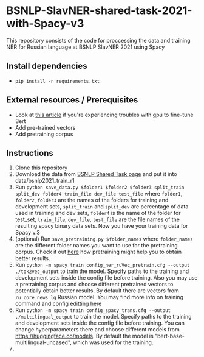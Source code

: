 # BSNLP-SlavNER-shared-task-2021-with-Spacy-v3
This repository consists of the code for proccessing the data and training NER for Russian language at BSNLP SlavNER 2021 using Spacy

## Install dependencies
* `pip install -r requirements.txt`

## External resources / Prerequisites
* Look at [this article](https://towardsdatascience.com/how-to-fine-tune-bert-transformer-with-spacy-3-6a90bfe57647) if you're experiencing troubles with gpu to fine-tune Bert 
* Add pre-trained vectors
* Add pretraining corpus

## Instructions
1. Clone this repository
2. Download the data from [BSNLP Shared Task page](http://bsnlp.cs.helsinki.fi/shared-task.html) and put it into data/bsnlp2021_train_r1
3. Run `python save_data.py $folder1 $folder2 $folder3 split_train split_dev folder4 train_file dev_file test_file`  where `folder1`, `folder2`, `folder3` are the names of the folders for training and development sets, `split_train` and `split_dev` are percentage of data used in training and dev sets, `folder4` is the name of the folder for test_set, `train_file`, `dev_file`, `test_file` are the file names of the resulting spacy binary data sets. Now you have your training data for Spacy v.3
4. (optional) Run `save_pretraining.py $folder_names` where `folder_names` are the different folder names you want to use for the pretraining corpus. Check it out [here](https://spacy.io/usage/embeddings-transformers#pretraining-details) how pretraining might help you to obtain better results.
5. Run `python -m spacy train config_ner_ruVec_pretrain.cfg --output ./tok2vec_output` to train the model. Specify paths to the training and development sets inside the config file before training. Also you may use a pretraining corpus and choose different pretrained vectors to potentially obtain better results. By default there are vectors from `ru_core_news_lg` Russian model. You may find more info on training command and config editting [here](https://spacy.io/usage/training#quickstart)
6. Run `python -m spacy train config_spacy_trans.cfg --output ./multilingual_output` to train the model. Specify paths to the training and development sets inside the config file before training. You can change hyperparameters there and choose different models from https://huggingface.co/models. By default the model is "bert-base-multilingual-uncased", which was used for the training.
7. 


